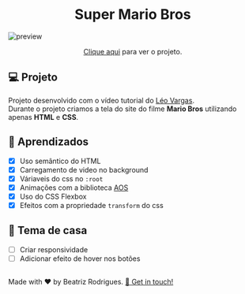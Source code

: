 <h1 align="center">
  Super Mario Bros
</h1>
  
![preview](https://github.com/devbeatriz/site-mario/assets/94017930/5adb02f1-a401-4be0-9d19-5561461ab06c)

<p align="center"><a href="https://mario-db.vercel.app/">Clique aqui</a> para ver o projeto.</p>

## 💻 Projeto

Projeto desenvolvido com o vídeo tutorial do <a href="https://github.com/leovargasdev">Léo Vargas</a>. <br>
Durante o projeto criamos a tela do site do filme <b>Mario Bros</b> utilizando apenas <b>HTML</b> e <b>CSS</b>.

## 📝 Aprendizados

- [x] Uso semântico do HTML
- [x] Carregamento de video no background
- [x] Váriaveis do css no `:root`
- [x] Animações com a biblioteca [AOS](https://michalsnik.github.io/aos/)
- [x] Uso do CSS Flexbox
- [x] Efeitos com a propriedade `transform` do css

## 📝 Tema de casa

- [ ] Criar responsividade
- [ ] Adicionar efeito de hover nos botões

##
<p> Made with ♥ by Beatriz Rodrigues. <a href="https://linktr.ee/devbeatriz">👋 Get in touch!</a></p>
